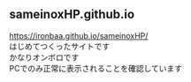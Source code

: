 ## sameinoxHP.github.io
https://ironbaa.github.io/sameinoxHP/  
はじめてつくったサイトです  
かなりオンボロです  
PCでのみ正常に表示されることを確認しています
